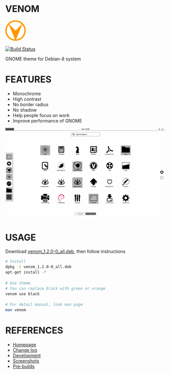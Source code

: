 # VENOM

![venom-logo](asset/venom-64.png)

[![Build Status](https://travis-ci.org/kevin-leptons/venom.svg?branch=master)](https://travis-ci.org/kevin-leptons/venom)

GNOME theme for Debian-8 system

# FEATURES

- Monochrome
- High contrast
- No border radius
- No shadow
- Help people focus on work
- Improve performance of GNOME

![venom-green](asset/venom-black.png)

# USAGE

Download [venom_1.2.0-0_all.deb](https://drive.google.com/open?id=0B6Eqm2oY7b1vRnM3bklZZjB2TW8),
then follow instructions

```bash
# Install
dpkg -i venom_1.2.0-0_all.deb
apt-get install -f

# Use theme
# You can replace black with green or orange
venom use black

# For detail manual, look man page
man venom
```

# REFERENCES

- [Homepage](https://kevin-leptons.github.io/venom/)
- [Change log](changelog.md)
- [Development](doc/dev.md)
- [Screenshots](doc/screenshot.md)
- [Pre-builds](https://drive.google.com/open?id=0B6Eqm2oY7b1vVG55VjJrcGE3aU0)
